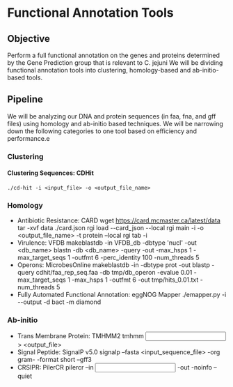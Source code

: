 # Functional Annotation Tools 


## Objective
Perform a full functional annotation on the genes and proteins determined by the Gene Prediction group that is relevant to C. jejuni
We will be dividing functional annotation tools into clustering, homology-based and ab-initio-based tools.

## Pipeline
We will be analyzing our DNA and protein sequences (in faa, fna, and gff files) using homology and ab-initio based techniques. We will be narrowing down the following categories to one tool based on efficiency and performance.e
### Clustering
#### Clustering Sequences: CDHit 
	./cd-hit -i <input_file> -o <output_file_name>
### Homology
* Antibiotic Resistance: CARD
	wget https://card.mcmaster.ca/latest/data
	tar -xvf data ./card.json
	rgi load --card_json <path to card.json> --local
	rgi main -i <path to cluster.faa> -o <output_file_name> -t protein –local
	rgi tab -i <path to output_file_name.json>
* Virulence: VFDB
	makeblastdb -in VFDB_db -dbtype 'nucl' -out <db_name>
	blastn -db <db_name> -query <cluster> -out <result> -max_hsps 1 -max_target_seqs 1 -outfmt 6 -perc_identity 100 -num_threads 5
* Operons: MicrobesOnline
	makeblastdb -in <fasta file > -dbtype prot -out <database>
	blastp -query cdhit/faa_rep_seq.faa -db tmp/db_operon -evalue 0.01 -max_target_seqs 1 -max_hsps 1 -outfmt 6 -out tmp/hits_0.01.txt -num_threads 5
* Fully Automated Functional Annotation: eggNOG Mapper
	./emapper.py  -i <cluster> --output <result> -d bact -m diamond
### Ab-initio
* Trans Membrane Protein: TMHMM2
	tmhmm <input multifasta file> > <output_file> 
* Signal Peptide: SignalP v5.0
	signalp –fasta <input_sequence_file> -org gram- -format short –gff3
* CRSIPR: PilerCR
	pilercr –in <input multifasta file> -out <output file> -noinfo –quiet

